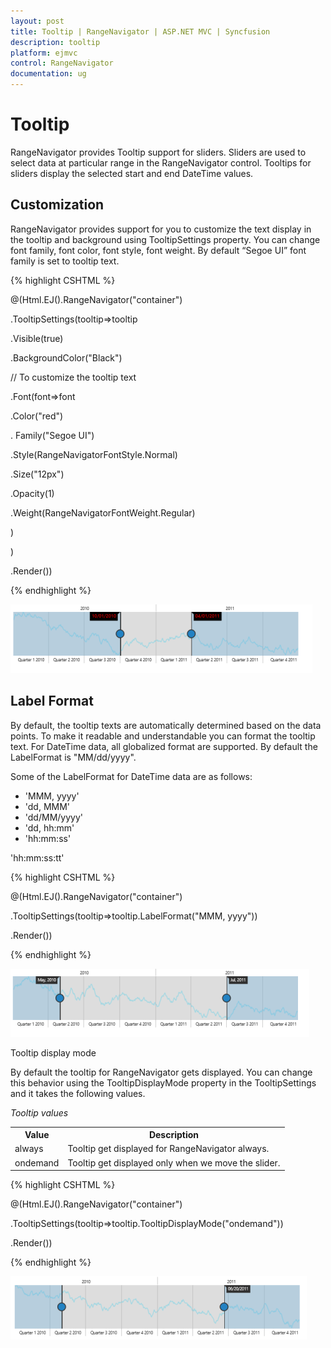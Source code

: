 ```yaml
---
layout: post
title: Tooltip | RangeNavigator | ASP.NET MVC | Syncfusion
description: tooltip
platform: ejmvc
control: RangeNavigator
documentation: ug
---
```


# Tooltip

RangeNavigator provides Tooltip support for sliders. Sliders are used to select data at particular range in the RangeNavigator control. Tooltips for sliders display the selected start and end DateTime values.

## Customization

RangeNavigator provides support for you to customize the text display in the tooltip and background using TooltipSettings property. You can change font family, font color, font style, font weight. By default “Segoe UI” font family is set to tooltip text.

{% highlight CSHTML %}

@(Html.EJ().RangeNavigator("container")

.TooltipSettings(tooltip=>tooltip

.Visible(true)

.BackgroundColor("Black")

//  To customize the tooltip text

.Font(font=>font

.Color("red")                                                        

. Family("Segoe UI")                                                         

.Style(RangeNavigatorFontStyle.Normal)

.Size("12px")

.Opacity(1)                                                           

.Weight(RangeNavigatorFontWeight.Regular)

)

)     

.Render())

{% endhighlight %}

![](Tooltip_images/Tooltip_img1.png)



## Label Format

By default, the tooltip texts are automatically determined based on the data points.  To make it readable and understandable you can format the tooltip text. For DateTime data, all globalized format are supported. By default the LabelFormat is "MM/dd/yyyy".

Some of the LabelFormat for DateTime data are as follows:

* 'MMM, yyyy'
* 'dd, MMM'
* 'dd/MM/yyyy'
* 'dd, hh:mm'
* 'hh:mm:ss'

'hh:mm:ss:tt'

{% highlight CSHTML %}
 
@(Html.EJ().RangeNavigator("container")

.TooltipSettings(tooltip=>tooltip.LabelFormat("MMM, yyyy"))

.Render())

{% endhighlight  %}

![](Tooltip_images/Tooltip_img2.png)



Tooltip display mode

By default the tooltip for RangeNavigator gets displayed. You can change this behavior using the TooltipDisplayMode property in the TooltipSettings and it takes the following values.

_Tooltip values_

<table>
<tr>
<th>
Value</th><th>
Description</th></tr>
<tr>
<td>
always</td><td>
Tooltip get displayed for RangeNavigator always.</td></tr>
<tr>
<td>
ondemand</td><td>
Tooltip get displayed only when we move the slider.</td></tr>
</table>

{% highlight CSHTML %}

@(Html.EJ().RangeNavigator("container")

.TooltipSettings(tooltip=>tooltip.TooltipDisplayMode("ondemand"))

.Render())

{% endhighlight %}

![](Tooltip_images/Tooltip_img3.png)



